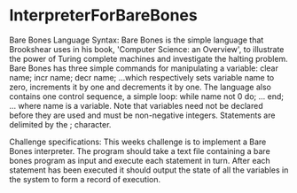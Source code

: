 # InterpreterForBareBones
Bare Bones Language Syntax:
Bare Bones is the simple language that Brookshear uses in his book, 'Computer Science: an Overview', to illustrate the power of Turing complete machines and investigate the halting problem.
Bare Bones has three simple commands for manipulating a variable:
clear name; incr name; decr name;
...which respectively sets variable name to zero, increments it by one and decrements it by one.
The language also contains one control sequence, a simple loop:
while name not 0 do; ... end;
... where name is a variable. Note that variables need not be declared before they are used and must be non-negative integers. Statements are delimited by the ; character.

Challenge specifications:
This weeks challenge is to implement a Bare Bones interpreter. The program should take a text file containing a bare bones program as input and execute each statement in turn. After each statement has been executed it should output the state of all the variables in the system to form a record of execution.
